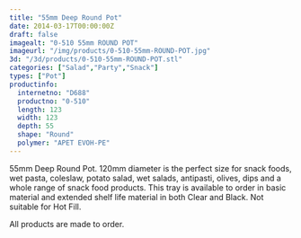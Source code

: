```yaml
---
title: "55mm Deep Round Pot"
date: 2014-03-17T00:00:00Z
draft: false
imagealt: "0-510 55mm ROUND POT"
imageurl: "/img/products/0-510-55mm-ROUND-POT.jpg"
3d: "/3d/products/0-510-55mm-ROUND-POT.stl"
categories: ["Salad","Party","Snack"]
types: ["Pot"]
productinfo:
  internetno: "D688"
  productno: "0-510"
  length: 123
  width: 123
  depth: 55
  shape: "Round"
  polymer: "APET EVOH-PE"
---
```

55mm Deep Round Pot. 120mm diameter is the perfect size for snack foods, wet pasta, coleslaw, potato salad, wet salads, antipasti, olives, dips and a whole range of snack food products. This tray is available to order in basic material and extended shelf life material in both Clear and Black. Not suitable for Hot Fill.

All products are made to order.